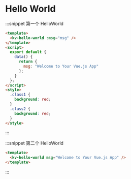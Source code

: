 # Hello World

:::snippet 第一个 HelloWorld

```html
<template>
  <kv-hello-world :msg="msg" />
</template>
<script>
  export default {
    data() {
      return {
        msg: "Welcome to Your Vue.js App"
      };
    }
  };
</script>
<style>
  .class1 {
    background: red;
  }
  .class2 {
    background: red;
  }
</style>
```

:::

:::snippet 第二个 HelloWorld

```html
<template>
  <kv-hello-world msg="Welcome to Your Vue.js App" />
</template>
```

:::
